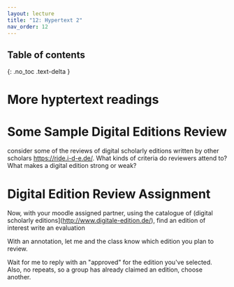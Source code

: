```yaml
---
layout: lecture
title: "12: Hypertext 2"
nav_order: 12
---
```


## Table of contents
{: .no_toc .text-delta } 

# More hyptertext readings

# Some Sample Digital Editions Review

consider some of the reviews of digital scholarly editions written by other scholars https://ride.i-d-e.de/. What kinds of criteria do reviewers attend to? What makes a digital edition strong or weak?

# Digital Edition Review Assignment

Now, with your moodle assigned partner, using the catalogue of (digital scholarly editions](http://www.digitale-edition.de/), find an edition of interest write an evaluation

<span class="respond"/> With an annotation, let me and the class know which edition you plan to review. 

Wait for me to reply with an "approved" for the edition you've selected. Also, no repeats, so a group has already claimed an edition, choose another.







